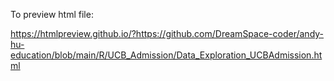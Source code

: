 To preview html file:

https://htmlpreview.github.io/?https://github.com/DreamSpace-coder/andy-hu-education/blob/main/R/UCB_Admission/Data_Exploration_UCBAdmission.html
